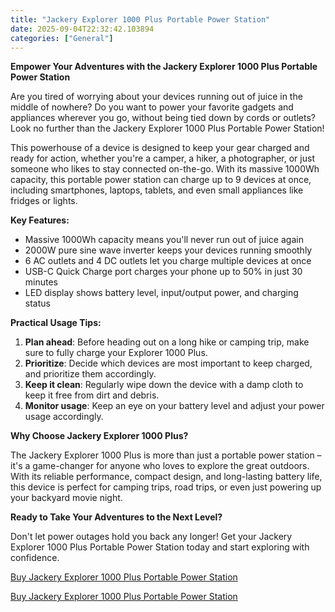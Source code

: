 ```yaml
---
title: "Jackery Explorer 1000 Plus Portable Power Station"
date: 2025-09-04T22:32:42.103894
categories: ["General"]
---
```

**Empower Your Adventures with the Jackery Explorer 1000 Plus Portable Power Station**

Are you tired of worrying about your devices running out of juice in the middle of nowhere? Do you want to power your favorite gadgets and appliances wherever you go, without being tied down by cords or outlets? Look no further than the Jackery Explorer 1000 Plus Portable Power Station!

This powerhouse of a device is designed to keep your gear charged and ready for action, whether you're a camper, a hiker, a photographer, or just someone who likes to stay connected on-the-go. With its massive 1000Wh capacity, this portable power station can charge up to 9 devices at once, including smartphones, laptops, tablets, and even small appliances like fridges or lights.

**Key Features:**

* Massive 1000Wh capacity means you'll never run out of juice again
* 2000W pure sine wave inverter keeps your devices running smoothly
* 6 AC outlets and 4 DC outlets let you charge multiple devices at once
* USB-C Quick Charge port charges your phone up to 50% in just 30 minutes
* LED display shows battery level, input/output power, and charging status

**Practical Usage Tips:**

1. **Plan ahead**: Before heading out on a long hike or camping trip, make sure to fully charge your Explorer 1000 Plus.
2. **Prioritize**: Decide which devices are most important to keep charged, and prioritize them accordingly.
3. **Keep it clean**: Regularly wipe down the device with a damp cloth to keep it free from dirt and debris.
4. **Monitor usage**: Keep an eye on your battery level and adjust your power usage accordingly.

**Why Choose Jackery Explorer 1000 Plus?**

The Jackery Explorer 1000 Plus is more than just a portable power station – it's a game-changer for anyone who loves to explore the great outdoors. With its reliable performance, compact design, and long-lasting battery life, this device is perfect for camping trips, road trips, or even just powering up your backyard movie night.

**Ready to Take Your Adventures to the Next Level?**

Don't let power outages hold you back any longer! Get your Jackery Explorer 1000 Plus Portable Power Station today and start exploring with confidence.

[Buy Jackery Explorer 1000 Plus Portable Power Station](https://www.amazon.com/dp/B0D7PPG25F)

[Buy Jackery Explorer 1000 Plus Portable Power Station](https://www.amazon.com/dp/B0D7PPG25F)
